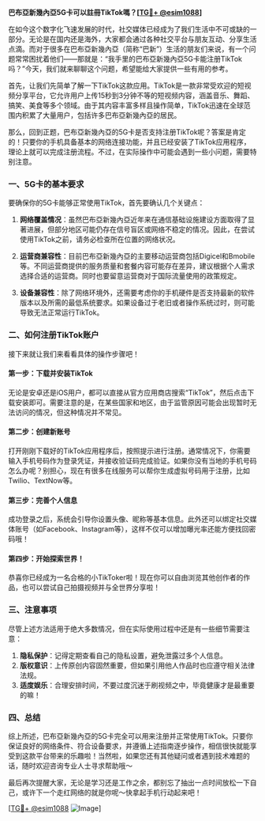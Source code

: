 **巴布亞新幾內亞5G卡可以註冊TikTok嗎？[[TG💪+ @esim1088](https://t.me/s/esim1088)]**

在如今这个数字化飞速发展的时代，社交媒体已经成为了我们生活中不可或缺的一部分。无论是在国内还是海外，大家都会通过各种社交平台与朋友互动、分享生活点滴。而对于很多在巴布亞新幾內亞（简称“巴新”）生活的朋友们来说，有一个问题常常困扰着他们——那就是：“我手里的巴布亞新幾內亞5G卡能注册TikTok吗？”今天，我们就来聊聊这个问题，希望能给大家提供一些有用的参考。

首先，让我们先简单了解一下TikTok这款应用。TikTok是一款非常受欢迎的短视频分享平台，它允许用户上传15秒到3分钟不等的短视频内容，涵盖音乐、舞蹈、搞笑、美食等多个领域。由于其内容丰富多样且操作简单，TikTok迅速在全球范围内积累了大量用户，包括许多巴布亞新幾內亞的居民。

那么，回到正题，巴布亞新幾內亞的5G卡是否支持注册TikTok呢？答案是肯定的！只要你的手机具备基本的网络连接功能，并且已经安装了TikTok应用程序，理论上就可以完成注册流程。不过，在实际操作中可能会遇到一些小问题，需要特别注意。

### **一、5G卡的基本要求**

要确保你的5G卡能够正常使用TikTok，首先要确认几个关键点：

1. **网络覆盖情况**：虽然巴布亞新幾內亞近年来在通信基础设施建设方面取得了显著进展，但部分地区可能仍存在信号盲区或网络不稳定的情况。因此，在尝试使用TikTok之前，请务必检查所在位置的网络状况。
   
2. **运营商兼容性**：目前巴布亞新幾內亞的主要移动运营商包括Digicel和Bmobile等。不同运营商提供的服务质量和套餐内容可能存在差异，建议根据个人需求选择合适的运营商。同时也要留意运营商对于国际流量使用的政策规定。

3. **设备兼容性**：除了网络环境外，还需要考虑你的手机硬件是否支持最新的软件版本以及所需的最低系统要求。如果设备过于老旧或者操作系统过时，则可能导致无法正常运行TikTok。

### **二、如何注册TikTok账户**

接下来就让我们来看看具体的操作步骤吧！

#### **第一步：下载并安装TikTok**
无论是安卓还是iOS用户，都可以直接从官方应用商店搜索“TikTok”，然后点击下载安装即可。需要注意的是，在某些国家和地区，由于监管原因可能会出现暂时无法访问的情况，但这种情况并不常见。

#### **第二步：创建新账号**
打开刚刚下载好的TikTok应用程序后，按照提示进行注册。通常情况下，你需要输入手机号码作为登录凭证，并接收验证码完成验证。如果你没有当地的手机号码怎么办呢？别担心，现在有很多在线服务可以帮你生成虚拟号码用于注册，比如Twilio、TextNow等。

#### **第三步：完善个人信息**
成功登录之后，系统会引导你设置头像、昵称等基本信息。此外还可以绑定社交媒体账号（如Facebook、Instagram等），这样不仅可以增加曝光率还能方便找回密码哦！

#### **第四步：开始探索世界！**
恭喜你已经成为一名合格的小TikToker啦！现在你可以自由浏览其他创作者的作品，也可以尝试自己拍摄视频并与全世界分享啦！

### **三、注意事项**

尽管上述方法适用于绝大多数情况，但在实际使用过程中还是有一些细节需要注意：

1. **隐私保护**：记得定期查看自己的隐私设置，避免泄露过多个人信息。
2. **版权意识**：上传原创内容固然重要，但如果引用他人作品时也应遵守相关法律法规。
3. **适度娱乐**：合理安排时间，不要过度沉迷于刷视频之中，毕竟健康才是最重要的嘛！

### **四、总结**

综上所述，巴布亞新幾內亞的5G卡完全可以用来注册并正常使用TikTok。只要你保证良好的网络条件、符合设备要求，并遵循上述指南逐步操作，相信很快就能享受到这款平台带来的乐趣啦！当然啦，如果您还有其他疑问或者遇到技术难题的话，随时欢迎咨询专业人士寻求帮助哦～

最后再次提醒大家，无论是学习还是工作之余，都别忘了抽出一点时间放松一下自己，或许下一个走红网络的就是你呢～快拿起手机行动起来吧！

[[TG💪+ @esim1088](https://t.me/s/esim1088) ![Image](https://i.postimg.cc/4NQfJmqS/Snipaste-2025-05-13-00-14-12.png)]